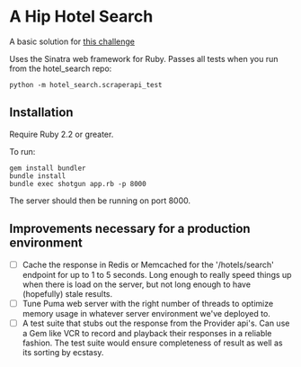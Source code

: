 # A Hip Hotel Search

A basic solution for [this challenge](https://github.com/Hipmunk/hipproblems/tree/master/hotel_search)

Uses the Sinatra web framework for Ruby. Passes all tests when you run from the hotel_search repo:
``` 
python -m hotel_search.scraperapi_test 
```

## Installation

Require Ruby 2.2 or greater.

To run:
```
gem install bundler
bundle install
bundle exec shotgun app.rb -p 8000
```

The server should then be running on port 8000.

## Improvements necessary for a production environment

- [ ] Cache the response in Redis or Memcached for the '/hotels/search' endpoint for up to 1 to 5 seconds. Long enough to really speed things up when there is load on the server, but not long enough to have (hopefully) stale results.
- [ ] Tune Puma web server with the right number of threads to optimize memory usage in whatever server environment we've deployed to.
- [ ] A test suite that stubs out the response from the Provider api's. Can use a Gem like VCR to record and playback their responses in a reliable fashion. The test suite would ensure completeness of result as well as its sorting by ecstasy.